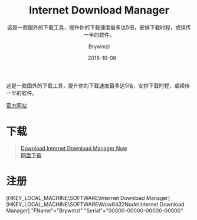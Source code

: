 ﻿---
layout:     post
title:      Internet Download Manager
subtitle:   这是一款国外的下载工具，提升你的下载速度最多达5倍，安排下载时程，或续传一半的软件。
date:     2018-10-08
author:     Brywmzl
header-img: img/IDM/bg.jpg
catalog: true
tags: [IDM,Internet Download Manager]
categories: [下载工具]
---
这是一款国外的下载工具，提升你的下载速度最多达5倍，安排下载时程，或续传一半的软件。

<!--more-->

[官方网站](http://www.internetdownloadmanager.com)  

# 下载
> [Download Internet Download Manager Now](http://www.internetdownloadmanager.com/download.html)  
> [网盘下载](https://pan.baidu.com/s/1nvxJuyd)

# 注册
[HKEY_LOCAL_MACHINE\SOFTWARE\Internet Download Manager]
[HKEY_LOCAL_MACHINE\SOFTWARE\Wow6432Node\Internet Download Manager]
"FName"="Brywmzl"
"Serial"="00000-00000-00000-00000"
